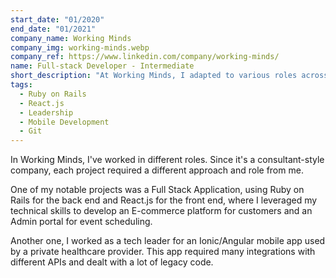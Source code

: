 ```yaml
---
start_date: "01/2020"
end_date: "01/2021"
company_name: Working Minds
company_img: working-minds.webp
company_ref: https://www.linkedin.com/company/working-minds/
name: Full-stack Developer - Intermediate
short_description: "At Working Minds, I adapted to various roles across projects, including developing a Full Stack E-commerce platform (Ruby on Rails, React.js) with an Admin portal and serving as Tech Lead for an Ionic/Angular healthcare app, managing API integrations and legacy code."
tags:
  - Ruby on Rails
  - React.js
  - Leadership
  - Mobile Development
  - Git
---
```

In Working Minds, I've worked in different roles. Since it's a consultant-style company, each project required a different approach and role from me.

One of my notable projects was a Full Stack Application, using Ruby on Rails for the back end and React.js for the front end, where I leveraged my technical skills to develop an E-commerce platform for customers and an Admin portal for event scheduling.

Another one, I worked as a tech leader for an Ionic/Angular mobile app used by a private healthcare provider. This app required many integrations with different APIs and dealt with a lot of legacy code.
